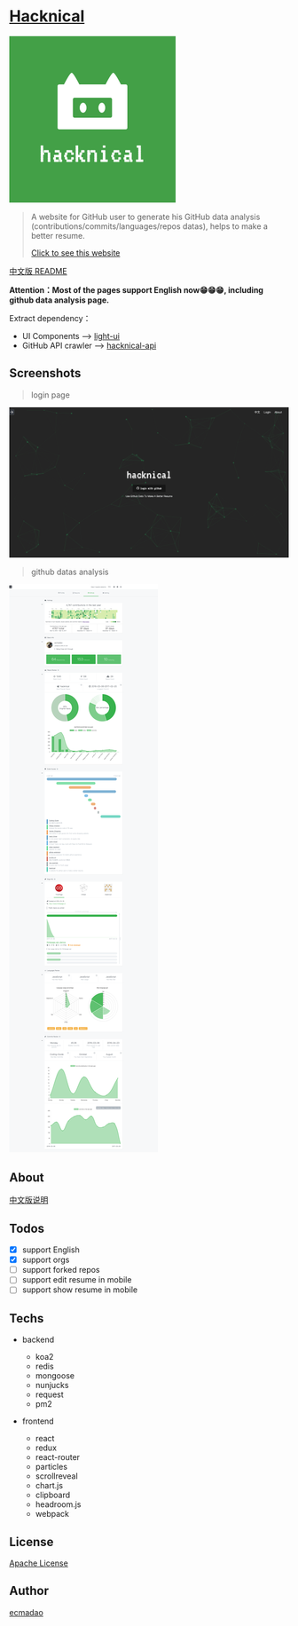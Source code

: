 # [Hacknical](http://hacknical.com?locale=en)

![hacknical-logo-with-text](./screenshots/logos/hacknical-logo-with-text.png)

> A website for GitHub user to generate his GitHub data analysis (contributions/commits/languages/repos datas), helps to make a better resume.
>
> [Click to see this website](http://hacknical.com?locale=en)

[中文版 README](./README-ZH.md)

**Attention：Most of the pages support English now😁😁😁, including github data analysis page.**

Extract dependency：

- UI Components --> [light-ui](https://github.com/ecmadao/light-ui)
- GitHub API crawler --> [hacknical-api](https://github.com/ecmadao/hacknical-api)

## Screenshots

> login page

![login page](./screenshots/login-en.png)

> github datas analysis

![github datas](./screenshots/github-en.png)

## About

[中文版说明](./doc/ABOUT-zh.md)

## Todos

- [x] support English
- [x] support orgs
- [ ] support forked repos
- [ ] support edit resume in mobile
- [ ] support show resume in mobile

## Techs

- backend

  - koa2
  - redis
  - mongoose
  - nunjucks
  - request
  - pm2

- frontend

  - react
  - redux
  - react-router
  - particles
  - scrollreveal
  - chart.js
  - clipboard
  - headroom.js
  - webpack


## License

[Apache License](./LICENSE)

## Author

[ecmadao](//github.com/ecmadao)
